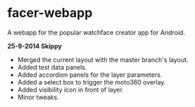 facer-webapp
============

A webapp for the popular watchface creator app for Android. 


**25-9-2014 Skippy**

* Merged the current layout with the master branch's layout. 
* Added test data panels. 
* Added accordion panels for the layer parameters.
* Added a select box to trigger the moto360 overlay.
* Added visibility icon in front of layer.
* Minor tweaks.
